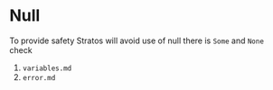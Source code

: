 # Null
 To provide safety Stratos will avoid use of null
 there is `Some` and `None`  
 check 
 1. `variables.md`
 2. `error.md`